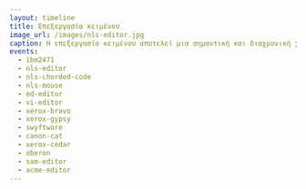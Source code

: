 ```yaml
---
layout: timeline 
title: Επεξεργασία κειμένου 
image_url: /images/nls-editor.jpg
caption: Η επεξεργασία κειμένου αποτελεί μια σημαντική και διαχρονική χρήση των υπολογιστών, μαζί με την παλιότερη επεξεργασία αριθμητικών δεδομένων. Η επεξεργασία κειμένου αρχικά είχε έμφαση στον προγραμματισμό του υπολογιστή και σταδιακά επεκτάθηκε και στην προετοιμασία εγγράφων. 
events:
  - ibm2471
  - nls-editor
  - nls-chorded-code
  - nls-mouse
  - ed-editor
  - vi-editor
  - xerox-bravo
  - xerox-gypsy
  - swyftware
  - canon-cat
  - xerox-cedar
  - oberon
  - sam-editor
  - acme-editor
---
```

